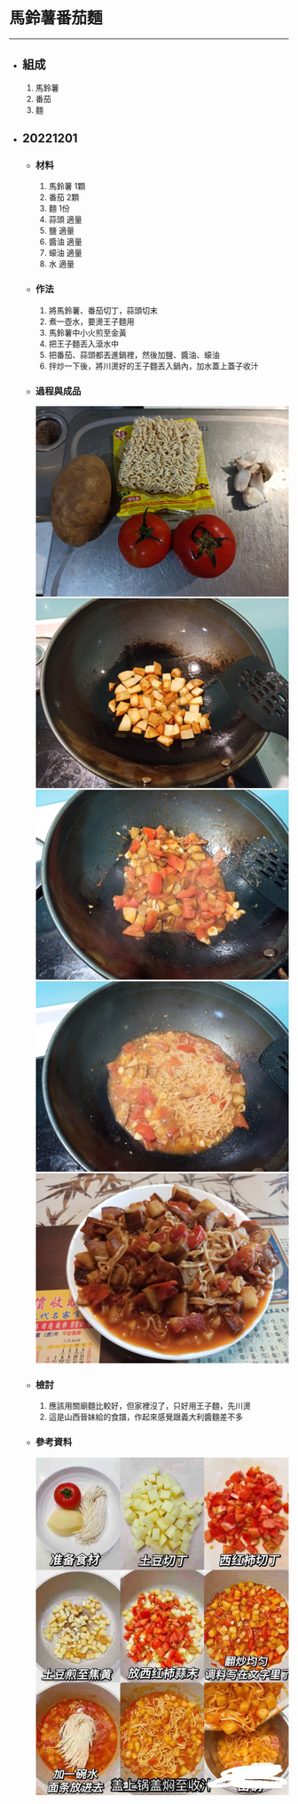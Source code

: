 # 馬鈴薯番茄麵
---
+ ## 組成
  1. 馬鈴薯
  2. 番茄
  3. 麵

+ ## 20221201
  + ### 材料
    1. 馬鈴薯 1顆
    2. 番茄 2顆
    3. 麵 1份
    4. 蒜頭 適量
    5. 鹽 適量
    6. 醬油 適量
    7. 蠔油 適量
    8. 水 適量
  
  + ### 作法
    1. 將馬鈴薯、番茄切丁，蒜頭切末
    2. 煮一壺水，要燙王子麵用
    3. 馬鈴薯中小火煎至金黃
    4. 把王子麵丟入滾水中
    5. 把番茄、蒜頭都丟進鍋裡，然後加鹽、醬油、蠔油
    6. 拌炒一下後，將川燙好的王子麵丟入鍋內，加水蓋上蓋子收汁
  
  + ### 過程與成品
    ![](../../Image/20221201_1.jpg)
    ![](../../Image/20221201_2.jpg)
    ![](../../Image/20221201_3.jpg)
    ![](../../Image/20221201_4.jpg)
    ![](../../Image/20221201_5.jpg)
  
  + ### 檢討
    1. 應該用關廟麵比較好，但家裡沒了，只好用王子麵，先川燙
    2. 這是山西晉妹給的食譜，作起來感覺跟義大利醬麵差不多
  
  + ### 參考資料
    ![](../../Image/20221201_6.jpg)
    